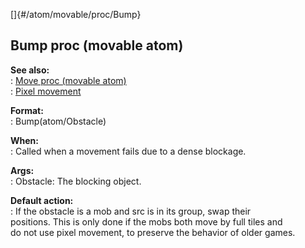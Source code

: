 []{#/atom/movable/proc/Bump}    
## Bump proc (movable atom)    
**See also:**    
:   [Move proc (movable atom)](/ref/atom/movable/proc/Move)    
:   [Pixel movement](/ref/%7Bnotes%7D/pixel-movement)    
<!-- -->    
**Format:**    
:   Bump(atom/Obstacle)    
<!-- -->    
**When:**    
:   Called when a movement fails due to a dense blockage.    
<!-- -->    
**Args:**    
:   Obstacle: The blocking object.    
<!-- -->    
**Default action:**    
:   If the obstacle is a mob and src is in its group, swap their    
    positions. This is only done if the mobs both move by full tiles and    
    do not use pixel movement, to preserve the behavior of older games.  